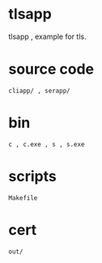 # tlsapp
tlsapp , example for tls.
# source code
    cliapp/ , serapp/
# bin
    c , c.exe , s , s.exe
# scripts
    Makefile
# cert
    out/
